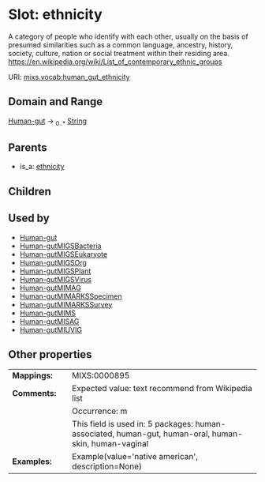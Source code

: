 
# Slot: ethnicity


A category of people who identify with each other, usually on the basis of presumed similarities such as a common language, ancestry, history, society, culture, nation or social treatment within their residing area. https://en.wikipedia.org/wiki/List_of_contemporary_ethnic_groups

URI: [mixs.vocab:human_gut_ethnicity](https://w3id.org/mixs/vocab/human_gut_ethnicity)


## Domain and Range

[Human-gut](Human-gut.md) &#8594;  <sub>0..\*</sub> [String](types/String.md)

## Parents

 *  is_a: [ethnicity](ethnicity.md)

## Children


## Used by

 * [Human-gut](Human-gut.md)
 * [Human-gutMIGSBacteria](Human-gutMIGSBacteria.md)
 * [Human-gutMIGSEukaryote](Human-gutMIGSEukaryote.md)
 * [Human-gutMIGSOrg](Human-gutMIGSOrg.md)
 * [Human-gutMIGSPlant](Human-gutMIGSPlant.md)
 * [Human-gutMIGSVirus](Human-gutMIGSVirus.md)
 * [Human-gutMIMAG](Human-gutMIMAG.md)
 * [Human-gutMIMARKSSpecimen](Human-gutMIMARKSSpecimen.md)
 * [Human-gutMIMARKSSurvey](Human-gutMIMARKSSurvey.md)
 * [Human-gutMIMS](Human-gutMIMS.md)
 * [Human-gutMISAG](Human-gutMISAG.md)
 * [Human-gutMIUVIG](Human-gutMIUVIG.md)

## Other properties

|  |  |  |
| --- | --- | --- |
| **Mappings:** | | MIXS:0000895 |
| **Comments:** | | Expected value: text recommend from Wikipedia list |
|  | | Occurrence: m |
|  | | This field is used in: 5 packages: human-associated, human-gut, human-oral, human-skin, human-vaginal |
| **Examples:** | | Example(value='native american', description=None) |

